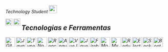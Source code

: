 ##

<p><em> Technology Student <img src="https://media2.giphy.com/media/SUEN0j6R09jeEriEWr/giphy.gif?cid=ecf05e47f4f5jrf5a45vtjw830ten75mii34yk8rc7h099mv&rid=giphy.gif" width="25"></br>

<a title="Linkedin" href="https://www.linkedin.com/in/guilhermee-santos/"><img align="left" alt="Guilherme LinkdeIN" width="22px" target="_blank" src="https://cdn-icons-png.flaticon.com/512/174/174857.png" /></a>
<a title="Email" href = "mailto:contato@guilhermesantosmj"><img align="left" alt="Guilherme Email" width="22px" target="_blank" src="https://cdn.jsdelivr.net/gh/devicons/devicon@latest/icons/google/google-plain.svg" /></a>

##

## Tecnologias e Ferramentas

<div>

  <img align="left" width="30px" title="Git" alt="Git" src="https://cdn.jsdelivr.net/gh/devicons/devicon@latest/icons/git/git-plain.svg" />
  <img align="left" width="30px" title="JavaScript" alt="JavaScript" src="https://cdn.jsdelivr.net/gh/devicons/devicon@latest/icons/javascript/javascript-plain.svg" />
  <img align="left" width="30px" title="TypeScript" alt="TypeScript" src="https://cdn.jsdelivr.net/gh/devicons/devicon@latest/icons/typescript/typescript-original.svg" />
  <img align="left" width="30px" title="NodeJS" alt="NodeJS" src="https://cdn.jsdelivr.net/gh/devicons/devicon@latest/icons/nodejs/nodejs-original.svg" />
  <img align="left" width="30px" title="React" alt="React" src="https://cdn.jsdelivr.net/gh/devicons/devicon@latest/icons/react/react-original.svg" />
  <img align="left" width="30px" title="Angular" alt="Angular" src="https://cdn.jsdelivr.net/gh/devicons/devicon@latest/icons/angular/angular-original.svg" />
  <img align="left" width="30px" title="VueJS" alt="VueJS" src="https://cdn.jsdelivr.net/gh/devicons/devicon@latest/icons/vuejs/vuejs-original.svg" />  
  <img align="left" width="30px" title="Jquery" alt="Jquery" src="https://cdn.jsdelivr.net/gh/devicons/devicon@latest/icons/jquery/jquery-original.svg" />
  <img align="left" width="30px" title="Firebase" alt="Firebase" src="https://cdn.jsdelivr.net/gh/devicons/devicon@latest/icons/firebase/firebase-original.svg" />
  <img align="left" width="30px" title="MongoDB" alt="MongoDB" src="https://cdn.jsdelivr.net/gh/devicons/devicon@latest/icons/mongodb/mongodb-original.svg" />
  <img align="left" width="30px" title="MySQL" alt="MySQL" src="https://cdn.jsdelivr.net/gh/devicons/devicon@latest/icons/mysql/mysql-original.svg" />
  <img align="left" width="30px" title="Redux" alt="Redux" src="https://cdn.jsdelivr.net/gh/devicons/devicon@latest/icons/redux/redux-original.svg" />
  <img align="left" width="30px" title="Electron" alt="Electron" src="https://cdn.jsdelivr.net/gh/devicons/devicon@latest/icons/electron/electron-original.svg" />
  <img align="left" width="30px" title="Socket" alt="Socket" src="https://cdn.jsdelivr.net/gh/devicons/devicon@latest/icons/socketio/socketio-original.svg" />
  <img align="left" width="30px" title="Bootstrap" alt="BootStrap" src="https://cdn.jsdelivr.net/gh/devicons/devicon@latest/icons/bootstrap/bootstrap-original.svg" />
  
</div>
